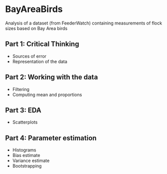 # BayAreaBirds
Analysis of a dataset (from FeederWatch) containing measurements of flock sizes based on Bay Area birds 

## Part 1: Critical Thinking

- Sources of error
- Representation of the data

## Part 2: Working with the data

- Filtering
- Computing mean and proportions

## Part 3: EDA

- Scatterplots

## Part 4: Parameter estimation

- Histograms
- Bias estimate
- Variance estimate
- Bootstrapping
